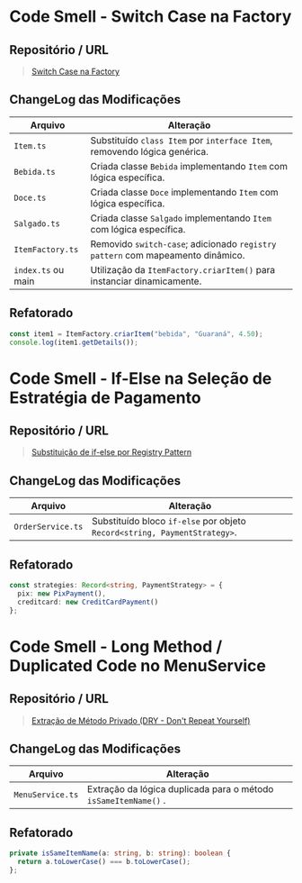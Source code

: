 
# **Code Smell - Switch Case na Factory**

## Repositório / URL

> [Switch Case na Factory](https://github.com/GabrielCanarin/Cafeteria_DesignPatterns/commit/82c740e39b6861a21451c41e6df90bbbbd54d285)

## ChangeLog das Modificações

| Arquivo           | Alteração                                                                 |
|-------------------|---------------------------------------------------------------------------|
| `Item.ts`         | Substituído `class Item` por `interface Item`, removendo lógica genérica. |
| `Bebida.ts`       | Criada classe `Bebida` implementando `Item` com lógica específica.        |
| `Doce.ts`         | Criada classe `Doce` implementando `Item` com lógica específica.          |
| `Salgado.ts`      | Criada classe `Salgado` implementando `Item` com lógica específica.       |
| `ItemFactory.ts`  | Removido `switch-case`; adicionado `registry pattern` com mapeamento dinâmico. |
| `index.ts` ou main | Utilização da `ItemFactory.criarItem()` para instanciar dinamicamente.    |

## Refatorado

```ts
const item1 = ItemFactory.criarItem("bebida", "Guaraná", 4.50);
console.log(item1.getDetails());
```

# **Code Smell - If-Else na Seleção de Estratégia de Pagamento**

## Repositório / URL

> [Substituição de if-else por Registry Pattern]()

## ChangeLog das Modificações

| Arquivo             | Alteração                                                                 |
|---------------------|---------------------------------------------------------------------------|
| `OrderService.ts`   | Substituído bloco `if-else` por objeto `Record<string, PaymentStrategy>`. |


## Refatorado

```ts
const strategies: Record<string, PaymentStrategy> = {
  pix: new PixPayment(),
  creditcard: new CreditCardPayment()
};
```

# **Code Smell - Long Method / Duplicated Code no MenuService**

## Repositório / URL

> [Extração de Método Privado (DRY - Don't Repeat Yourself)]()

## ChangeLog das Modificações

| Arquivo             | Alteração                                                                 |
|---------------------|---------------------------------------------------------------------------|
| `MenuService.ts`   | Extração da lógica duplicada para o método `isSameItemName()` .            |


## Refatorado

```ts
private isSameItemName(a: string, b: string): boolean {
  return a.toLowerCase() === b.toLowerCase();
};
```